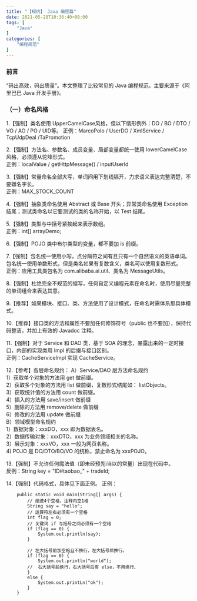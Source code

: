 ```yaml
---
title: "【规约】 Java 编程篇"
date: 2021-05-28T10:36:40+08:00
tags: [
    "Java"
]
categories: [
    "编程规范"
]
---
```

### 前言

“码出高效，码出质量”。本文整理了比较常见的 Java 编程规范，主要来源于《阿里巴巴 Java 开发手册》。

### （一）命名风格
1.【强制】类名使用 UpperCamelCase风格，但以下情形例外：DO  /  BO  /  DTO  /  VO  /  AO  /  PO  /  UID等。
    正例：MarcoPolo  /  UserDO  /  XmlService  /  TcpUdpDeal  /TaPromotion

2.【强制】方法名、参数名、成员变量、局部变量都统一使用 lowerCamelCase 风格，必须遵从驼峰形式。  
    正例：localValue  /  getHttpMessage()  /  inputUserId

3.【强制】常量命名全部大写，单词间用下划线隔开，力求语义表达完整清楚，不要嫌名字长。  
    正例：MAX_STOCK_COUNT

4.【强制】抽象类命名使用 Abstract 或 Base 开头；异常类命名使用 Exception 结尾；测试类命名以它要测试的类的名称开始，以 Test 结尾。

5.【强制】类型与中括号紧挨起来表示数组。  
    正例：int[] arrayDemo;

6.【强制】POJO 类中布尔类型的变量，都不要加 is 前缀。

7.【强制】包名统一使用小写，点分隔符之间有且只有一个自然语义的英语单词。包名统一使用单数形式，但是类名如果有复数含义，类名可以使用复数形式。  
    正例：应用工具类包名为 com.alibaba.ai.util、类名为 MessageUtils。

8.【强制】杜绝完全不规范的缩写，任何自定义编程元素在命名时，使用尽量完整的单词组合来表达其意。

9.【推荐】如果模块、接口、类、方法使用了设计模式，在命名时需体系那具体模式。

10.【推荐】接口类的方法和属性不要加任何修饰符号（public 也不要加），保持代码整洁，并加上有效的 Javadoc 注释。

11.【强制】对于 Service 和 DAO 类，基于 SOA 的理念，暴露出来的一定时接口，内部的实现类用 Impl 的后缀与接口区别。  
    正例：CacheServiceImpl 实现 CacheService。

12.【参考】各层命名规约：
    A）Service/DAO 层方法命名规约  
        1）获取单个对象的方法用 get 做前缀。  
        2）获取多个对象的方法用 list 做前缀，复数形式结尾如： listObjects。  
        3）获取统计值的方法用 count 做前缀。  
        4）插入的方法用 save/insert 做前缀  
        5）删除的方法用 remove/delete 做前缀  
        6）修改的方法用 update 做前缀  
    B）领域模型命名规约  
        1）数据对象：xxxDO，xxx 即为数据表名。  
        2）数据传输对象：xxxDTO，xxx 为业务领域相关的名称。  
        3）展示对象：xxxVO，xxx 一般为网页名称。  
        4) POJO 是 DO/DTO/BO/VO 的统称，禁止命名为 xxxPOJO。

13.【强制】不允许任何魔法值（即未经预先i当以的常量）出现在代码中。  
    反例：String key = "ID#taobao_" + tradeId;

14.【强制】代码格式，具体见下面正例。
    正例：
```
    public static void main(String[] args) {
        // 缩进4个空格，注释内空1格
        String say = "hello";
        // 运算符左右必须有一个空格
        int flag = 0;
        // 关键词 if 与括号之间必须有一个空格
        if (flag == 0) {
            System.out.println(say);
        }

        // 左大括号前加空格且不换行，左大括号后换行。
        if (flag == 0) {
            System.out.println("world");
        //  右大括号前换行，右大括号后有 else，不用换行、
        }
        else {
            System.out.printLn("ok");
        }
    }